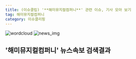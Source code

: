 ```yaml
---
title: (이슈클립) '**해미뮤지컬컴퍼니**' 관련 이슈, 기사 모아 보기
tag: 해미뮤지컬컴퍼니
category: 이슈클리핑
---
```

![wordcloud](https://s3.ap-northeast-2.amazonaws.com/lyrics101-wordcloud/2018-08-28-1535419569.png)
![news_img](https://user-images.githubusercontent.com/42597476/44507050-1206f400-a6e4-11e8-8d98-7ffbfebb353f.png)
## **'**해미뮤지컬컴퍼니**'** 뉴스속보 검색결과

